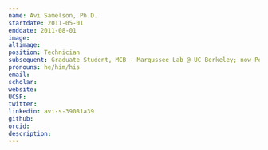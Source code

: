 ```yaml
---
name: Avi Samelson, Ph.D.
startdate: 2011-05-01
enddate: 2011-08-01
image:
altimage:
position: Technician
subsequent: Graduate Student, MCB - Marqussee Lab @ UC Berkeley; now Postdoctoral Fellow - Kampmann Lab @ UCSF
pronouns: he/him/his
email:
scholar:
website:
UCSF:
twitter:
linkedin: avi-s-39081a39
github:
orcid:
description:
---
```

